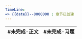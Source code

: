 ```yaml
---
TimeLine: 
=> {{date}}--0000000 : 章节已创建
---
```

| #未完成-正文 | #未完成-习题 |
| ------------ | ------------ |

